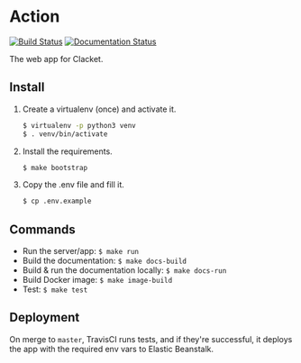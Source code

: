 # Action
[![Build Status](https://travis-ci.org/Clacket/action.svg?branch=master)](https://travis-ci.org/Clacket/action) [![Documentation Status](https://readthedocs.org/projects/action/badge/)](http://action.readthedocs.io/en/latest/?badge=latest)


The web app for Clacket.

## Install
1. Create a virtualenv (once) and activate it.
	```bash
	$ virtualenv -p python3 venv
	$ . venv/bin/activate
	```
2. Install the requirements.
	```bash
	$ make bootstrap
	```
3. Copy the .env file and fill it.
	```bash
	$ cp .env.example
	```

## Commands
- Run the server/app: `$ make run`
- Build the documentation: `$ make docs-build`
- Build & run the documentation locally: `$ make docs-run`
- Build Docker image: `$ make image-build`
- Test: `$ make test`

## Deployment
On merge to `master`, TravisCI runs tests, and if they're successful, it deploys the app with the required env vars to Elastic Beanstalk.
